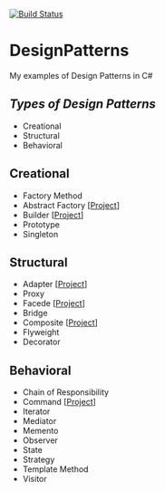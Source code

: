 [![Build Status](https://travis-ci.com/ibrahimatay/DesignPatterns.svg?branch=master)](https://travis-ci.com/ibrahimatay/DesignPatterns)

# DesignPatterns
My examples of Design Patterns in C#

***Types of Design Patterns***
--
- Creational
- Structural
- Behavioral

**Creational**
--
- Factory Method 
- Abstract Factory [[Project](https://github.com/ibrahimatay/DesignPatterns/tree/master/DesignPatterns.AbstractFactory)]
- Builder [[Project](https://github.com/ibrahimatay/DesignPatterns/tree/master/DesignPatterns.Builder)]
- Prototype
- Singleton

**Structural**
--
- Adapter [[Project](https://github.com/ibrahimatay/DesignPatterns/tree/master/DesignPatterns.Adapter)]
- Proxy
- Facede [[Project](https://github.com/ibrahimatay/DesignPatterns/tree/master/DesignPatterns.Facade)]
- Bridge
- Composite [[Project](https://github.com/ibrahimatay/DesignPatterns/tree/master/DesignPatterns.Composite)]
- Flyweight
- Decorator

**Behavioral**
--
- Chain of Responsibility
- Command [[Project](https://github.com/ibrahimatay/DesignPatterns/tree/master/DesignPatterns.Command)]
- Iterator
- Mediator
- Memento
- Observer
- State
- Strategy
- Template Method
- Visitor




